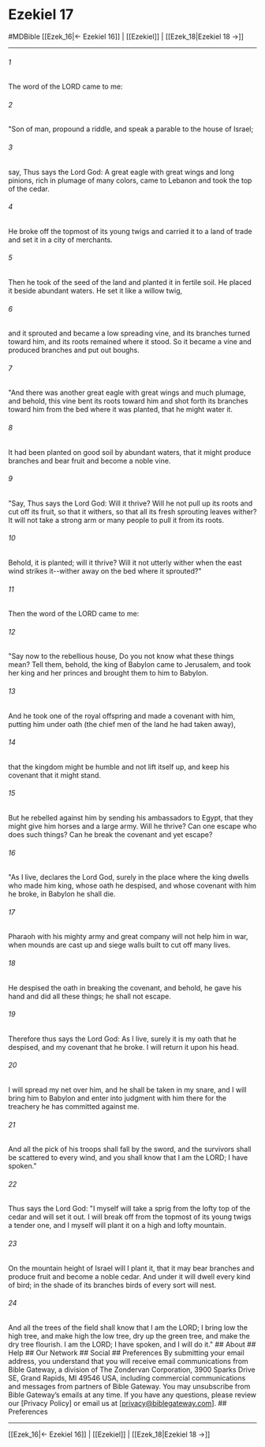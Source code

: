 # Ezekiel 17
#MDBible
[[Ezek_16|← Ezekiel 16]] | [[Ezekiel]] | [[Ezek_18|Ezekiel 18 →]]

***


###### 1 
The word of the LORD came to me: 

###### 2 
"Son of man, propound a riddle, and speak a parable to the house of Israel; 

###### 3 
say, Thus says the Lord God: A great eagle with great wings and long pinions, rich in plumage of many colors, came to Lebanon and took the top of the cedar. 

###### 4 
He broke off the topmost of its young twigs and carried it to a land of trade and set it in a city of merchants. 

###### 5 
Then he took of the seed of the land and planted it in fertile soil. He placed it beside abundant waters. He set it like a willow twig, 

###### 6 
and it sprouted and became a low spreading vine, and its branches turned toward him, and its roots remained where it stood. So it became a vine and produced branches and put out boughs. 

###### 7 
"And there was another great eagle with great wings and much plumage, and behold, this vine bent its roots toward him and shot forth its branches toward him from the bed where it was planted, that he might water it. 

###### 8 
It had been planted on good soil by abundant waters, that it might produce branches and bear fruit and become a noble vine. 

###### 9 
"Say, Thus says the Lord God: Will it thrive? Will he not pull up its roots and cut off its fruit, so that it withers, so that all its fresh sprouting leaves wither? It will not take a strong arm or many people to pull it from its roots. 

###### 10 
Behold, it is planted; will it thrive? Will it not utterly wither when the east wind strikes it--wither away on the bed where it sprouted?" 

###### 11 
Then the word of the LORD came to me: 

###### 12 
"Say now to the rebellious house, Do you not know what these things mean? Tell them, behold, the king of Babylon came to Jerusalem, and took her king and her princes and brought them to him to Babylon. 

###### 13 
And he took one of the royal offspring and made a covenant with him, putting him under oath (the chief men of the land he had taken away), 

###### 14 
that the kingdom might be humble and not lift itself up, and keep his covenant that it might stand. 

###### 15 
But he rebelled against him by sending his ambassadors to Egypt, that they might give him horses and a large army. Will he thrive? Can one escape who does such things? Can he break the covenant and yet escape? 

###### 16 
"As I live, declares the Lord God, surely in the place where the king dwells who made him king, whose oath he despised, and whose covenant with him he broke, in Babylon he shall die. 

###### 17 
Pharaoh with his mighty army and great company will not help him in war, when mounds are cast up and siege walls built to cut off many lives. 

###### 18 
He despised the oath in breaking the covenant, and behold, he gave his hand and did all these things; he shall not escape. 

###### 19 
Therefore thus says the Lord God: As I live, surely it is my oath that he despised, and my covenant that he broke. I will return it upon his head. 

###### 20 
I will spread my net over him, and he shall be taken in my snare, and I will bring him to Babylon and enter into judgment with him there for the treachery he has committed against me. 

###### 21 
And all the pick of his troops shall fall by the sword, and the survivors shall be scattered to every wind, and you shall know that I am the LORD; I have spoken." 

###### 22 
Thus says the Lord God: "I myself will take a sprig from the lofty top of the cedar and will set it out. I will break off from the topmost of its young twigs a tender one, and I myself will plant it on a high and lofty mountain. 

###### 23 
On the mountain height of Israel will I plant it, that it may bear branches and produce fruit and become a noble cedar. And under it will dwell every kind of bird; in the shade of its branches birds of every sort will nest. 

###### 24 
And all the trees of the field shall know that I am the LORD; I bring low the high tree, and make high the low tree, dry up the green tree, and make the dry tree flourish. I am the LORD; I have spoken, and I will do it." ## About ## Help ## Our Network ## Social ## Preferences By submitting your email address, you understand that you will receive email communications from Bible Gateway, a division of The Zondervan Corporation, 3900 Sparks Drive SE, Grand Rapids, MI 49546 USA, including commercial communications and messages from partners of Bible Gateway. You may unsubscribe from Bible Gateway&rsquo;s emails at any time. If you have any questions, please review our [Privacy Policy] or email us at [privacy@biblegateway.com]. ## Preferences

***

[[Ezek_16|← Ezekiel 16]] | [[Ezekiel]] | [[Ezek_18|Ezekiel 18 →]]
